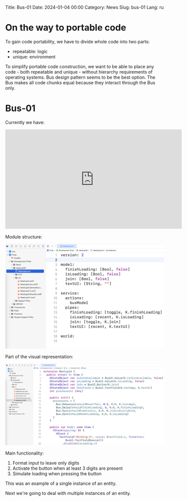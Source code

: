 Title: Bus-01
Date: 2024-01-04 00:00
Category: News
Slug: bus-01
Lang: ru

# On the way to portable code

To gain code portability, we have to divide whole code into two parts:

* repeatable: logic
* unique: environment

To simplify portable code construction, we want to be able to place any code -
both repeatable and unique - without hierarchy requirements of operating
systems. Bus design pattern seems to be the best option. The Bus makes all
code chunks equal because they interact through the Bus only.

# Bus-01

Currently we have:

<iframe width="560" height="315" src="https://www.youtube.com/embed/XAlIlG9tVL4?si=5HYRDkNuYE0zeoyo" title="YouTube video player" frameborder="0" allow="accelerometer; autoplay; clipboard-write; encrypted-media; gyroscope; picture-in-picture; web-share" allowfullscreen></iframe>

Module structure:

![Module's YML][yml]

<yml>

Part of the visual representation:

![Visual representation][v]

Main functionality:

1. Format input to leave only digits
1. Activate the button when at least 3 digits are present
1. Simulate loading when pressing the button

This was an example of a single instance of an entity.

Next we're going to deal with multiple instances of an entity.

[yml]: ../../images/2024_bus-01_yml.jpg
[v]: ../../images/2024_bus-01_v.jpg
